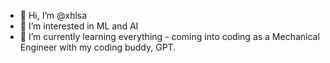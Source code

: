 - 👋 Hi, I’m @xhlsa
- 👀 I’m interested in ML and AI
- 🌱 I’m currently learning everything - coming into coding as a Mechanical Engineer with my coding buddy, GPT.

<!---
xhlsa/xhlsa is a ✨ special ✨ repository because its `README.md` (this file) appears on your GitHub profile.
You can click the Preview link to take a look at your changes.
--->
